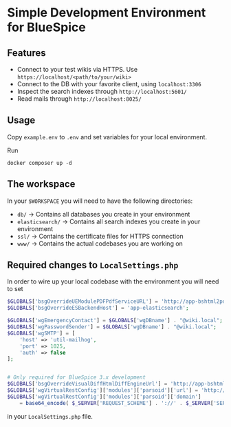 # Simple Development Environment for BlueSpice

## Features
- Connect to your test wikis via HTTPS. Use `https://localhost/<path/to/your/wiki>`
- Connect to the DB with your favorite client, using `localhost:3306`
- Inspect the search indexes through `http://localhost:5601/`
- Read mails through `http://localhost:8025/`

## Usage

Copy `example.env` to `.env` and set variables for your local environment.

Run
```
docker composer up -d
```
## The workspace

In your `$WORKSPACE` you will need to have the following directories:
- `db/` -> Contains all databases you create in your environment
- `elasticsearch/` -> Contains all search indexes you create in your environment
- `ssl/` -> Contains the certificate files for HTTPS connection
- `www/` -> Contains the actual codebases you are working on

## Required changes to `LocalSettings.php`

In order to wire up your local codebase with the environment you will need to set

```php
$GLOBALS['bsgOverrideUEModulePDFPdfServiceURL'] = 'http://app-bshtml2pdf:8080/BShtml2PDF';
$GLOBALS['bsgOverrideESBackendHost'] = 'app-elasticsearch';

$GLOBALS['wgEmergencyContact'] = $GLOBALS['wgDBname'] . "@wiki.local";
$GLOBALS['wgPasswordSender'] = $GLOBALS['wgDBname'] . "@wiki.local";
$GLOBALS['wgSMTP'] = [
	'host' => 'util-mailhog',
	'port' => 1025,
	'auth' => false
];


# Only required for BlueSpice 3.x development
$GLOBALS['bsgOverrideVisualDiffHtmlDiffEngineUrl'] = 'http://app-bshtmldiff:8080/BShtmlDiff';
$GLOBALS['wgVirtualRestConfig']['modules']['parsoid']['url'] = 'http://app-parsoid:8000';
$GLOBALS['wgVirtualRestConfig']['modules']['parsoid']['domain']
	= base64_encode( $_SERVER['REQUEST_SCHEME'] . '://' . $_SERVER['SERVER_ADDR'] . '/' . $GLOBALS['wgScriptPath'] );
```

in your `LocalSettings.php` file.